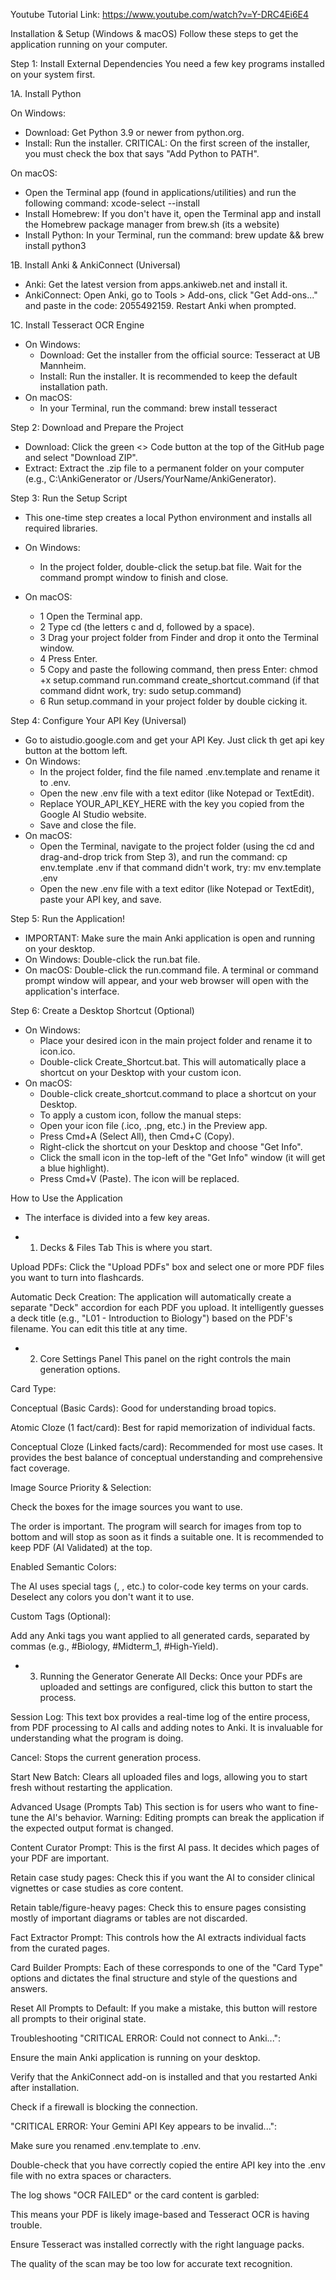 Youtube Tutorial Link: 
https://www.youtube.com/watch?v=Y-DRC4Ei6E4

Installation & Setup (Windows & macOS)
Follow these steps to get the application running on your computer.

Step 1: Install External Dependencies
You need a few key programs installed on your system first.

1A. Install Python

On Windows:
- Download: Get Python 3.9 or newer from python.org. 
- Install: Run the installer. CRITICAL: On the first screen of the installer, you must check the box that says "Add Python to PATH".

On macOS:
- Open the Terminal app (found in applications/utilities) and run the following command:  xcode-select --install
- Install Homebrew: If you don't have it, open the Terminal app and install the Homebrew package manager from brew.sh (its a website)
- Install Python: In your Terminal, run the command:   brew update && brew install python3

1B. Install Anki & AnkiConnect (Universal)
- Anki: Get the latest version from apps.ankiweb.net and install it.
- AnkiConnect: Open Anki, go to Tools > Add-ons, click "Get Add-ons..." and paste in the code: 2055492159. Restart Anki when prompted.

1C. Install Tesseract OCR Engine
- On Windows:
  - Download: Get the installer from the official source: Tesseract at UB Mannheim.
  - Install: Run the installer. It is recommended to keep the default installation path.
- On macOS:
  - In your Terminal, run the command:   brew install tesseract

Step 2: Download and Prepare the Project
- Download: Click the green <> Code button at the top of the GitHub page and select "Download ZIP".
- Extract: Extract the .zip file to a permanent folder on your computer (e.g., C:\AnkiGenerator or /Users/YourName/AnkiGenerator).

Step 3: Run the Setup Script
- This one-time step creates a local Python environment and installs all required libraries.
- On Windows:
  - In the project folder, double-click the setup.bat file. Wait for the command prompt window to finish and close.

- On macOS:
  - 1 Open the Terminal app.
  - 2 Type cd (the letters c and d, followed by a space).
  - 3 Drag your project folder from Finder and drop it onto the Terminal window.
  - 4 Press Enter.
  - 5 Copy and paste the following command, then press Enter:
  chmod +x setup.command run.command create_shortcut.command
(if that command didnt work, try: sudo setup.command)
  - 6 Run setup.command in your project folder by double cicking it.

Step 4: Configure Your API Key (Universal)
- Go to aistudio.google.com and get your API Key. Just click th get api key button at the bottom left.
- On Windows: 
  - In the project folder, find the file named .env.template and rename it to .env.
  - Open the new .env file with a text editor (like Notepad or TextEdit).
  - Replace YOUR_API_KEY_HERE with the key you copied from the Google AI Studio website.
  - Save and close the file.
- On macOS: 
  - Open the Terminal, navigate to the project folder (using the cd and drag-and-drop trick from Step 3), and run the command:   cp env.template .env
    if that command didn't work, try: mv env.template .env
  - Open the new .env file with a text editor (like Notepad or TextEdit), paste your API key, and save.

Step 5: Run the Application!
- IMPORTANT: Make sure the main Anki application is open and running on your desktop.
- On Windows: Double-click the run.bat file.
- On macOS: Double-click the run.command file.
A terminal or command prompt window will appear, and your web browser will open with the application's interface.

Step 6: Create a Desktop Shortcut (Optional)
- On Windows:
  - Place your desired icon in the main project folder and rename it to icon.ico.
  - Double-click Create_Shortcut.bat. This will automatically place a shortcut on your Desktop with your custom icon.
- On macOS:
  - Double-click create_shortcut.command to place a shortcut on your Desktop.
  - To apply a custom icon, follow the manual steps:
  - Open your icon file (.ico, .png, etc.) in the Preview app.
  - Press Cmd+A (Select All), then Cmd+C (Copy).
  - Right-click the shortcut on your Desktop and choose "Get Info".
  - Click the small icon in the top-left of the "Get Info" window (it will get a blue highlight).
  - Press Cmd+V (Paste). The icon will be replaced.





How to Use the Application
- The interface is divided into a few key areas.

-  1. Decks & Files Tab
This is where you start.

Upload PDFs: Click the "Upload PDFs" box and select one or more PDF files you want to turn into flashcards.

Automatic Deck Creation: The application will automatically create a separate "Deck" accordion for each PDF you upload. It intelligently guesses a deck title (e.g., "L01 - Introduction to Biology") based on the PDF's filename. You can edit this title at any time.

- 2. Core Settings Panel
This panel on the right controls the main generation options.

Card Type:

Conceptual (Basic Cards): Good for understanding broad topics.

Atomic Cloze (1 fact/card): Best for rapid memorization of individual facts.

Conceptual Cloze (Linked facts/card): Recommended for most use cases. It provides the best balance of conceptual understanding and comprehensive fact coverage.

Image Source Priority & Selection:

Check the boxes for the image sources you want to use.

The order is important. The program will search for images from top to bottom and will stop as soon as it finds a suitable one. It is recommended to keep PDF (AI Validated) at the top.

Enabled Semantic Colors:

The AI uses special tags (<pos>, <neg>, etc.) to color-code key terms on your cards. Deselect any colors you don't want it to use.



Custom Tags (Optional):

Add any Anki tags you want applied to all generated cards, separated by commas (e.g., #Biology, #Midterm_1, #High-Yield).



- 3. Running the Generator
Generate All Decks: Once your PDFs are uploaded and settings are configured, click this button to start the process.

Session Log: This text box provides a real-time log of the entire process, from PDF processing to AI calls and adding notes to Anki. It is invaluable for understanding what the program is doing.

Cancel: Stops the current generation process.

Start New Batch: Clears all uploaded files and logs, allowing you to start fresh without restarting the application.



Advanced Usage (Prompts Tab)
This section is for users who want to fine-tune the AI's behavior. Warning: Editing prompts can break the application if the expected output format is changed.

Content Curator Prompt: This is the first AI pass. It decides which pages of your PDF are important.

Retain case study pages: Check this if you want the AI to consider clinical vignettes or case studies as core content.

Retain table/figure-heavy pages: Check this to ensure pages consisting mostly of important diagrams or tables are not discarded.

Fact Extractor Prompt: This controls how the AI extracts individual facts from the curated pages.

Card Builder Prompts: Each of these corresponds to one of the "Card Type" options and dictates the final structure and style of the questions and answers.

Reset All Prompts to Default: If you make a mistake, this button will restore all prompts to their original state.




Troubleshooting
"CRITICAL ERROR: Could not connect to Anki...":

Ensure the main Anki application is running on your desktop.

Verify that the AnkiConnect add-on is installed and that you restarted Anki after installation.

Check if a firewall is blocking the connection.

"CRITICAL ERROR: Your Gemini API Key appears to be invalid...":

Make sure you renamed .env.template to .env.

Double-check that you have correctly copied the entire API key into the .env file with no extra spaces or characters.

The log shows "OCR FAILED" or the card content is garbled:

This means your PDF is likely image-based and Tesseract OCR is having trouble.

Ensure Tesseract was installed correctly with the right language packs.

The quality of the scan may be too low for accurate text recognition.
